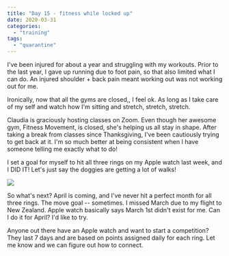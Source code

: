 ```yaml
---
title: "Day 15 - fitness while locked up"
date: 2020-03-31
categories: 
  - "training"
tags: 
  - "quarantine"
---
```


I've been injured for about a year and struggling with my workouts. Prior to the last year, I gave up running due to foot pain, so that also limited what I can do. An injured shoulder + back pain meant working out was not working out for me.

Ironically, now that all the gyms are closed,, I feel ok. As long as I take care of my self and watch how I'm sitting and stretch, stretch, stretch.

Claudia is graciously hosting classes on Zoom. Even though her awesome gym, Fitness Movement, is closed, she's helping us all stay in shape. After taking a break from classes since Thanksgiving, I've been cautiously trying to get back at it. I'm so much better at being consistent when I have someone telling me exactly what to do!

I set a goal for myself to hit all three rings on my Apple watch last week, and I DID IT! Let's just say the doggies are getting a lot of walks!

![](images/IMG_3388.jpg?fit=584%2C584)

So what's next? April is coming, and I've never hit a perfect month for all three rings. The move goal -- sometimes. I missed March due to my flight to New Zealand. Apple watch basically says March 1st didn't exist for me. Can I do it for April? I'd like to try.

Anyone out there have an Apple watch and want to start a competition? They last 7 days and are based on points assigned daily for each ring. Let me know and we can figure out how to connect.
